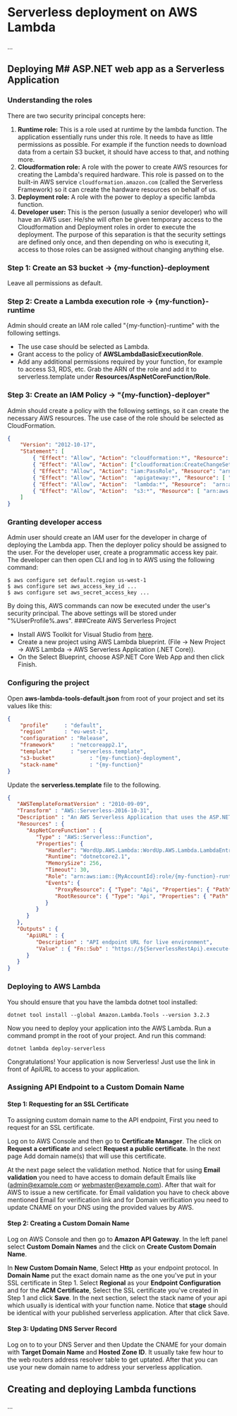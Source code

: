# Serverless deployment on AWS Lambda
...

## Deploying M# ASP.NET web app as a Serverless Application
### Understanding the roles
There are two security principal concepts here:
1. **Runtime role:** This is a role used at runtime by the lambda function. The application essentially runs under this role. It needs to have as little permissions as possible. For example if the function needs to download data from a certain S3 bucket, it should have access to that, and nothing more.
2. **Cloudformation role:** A role with the power to create AWS resources for creating the Lambda's required hardware. This role is passed on to the built-in AWS service `cloudformation.amazon.com` (called the Serverless Framework) so it can create the hardware resources on behalf of us.
3. **Deployment role:** A role with the power to deploy a specific lambda function.
4. **Developer user:** This is the person (usually a senior developer) who will have an AWS user. He/she will often be given temporary access to the Cloudformation and Deployment roles in order to execute the deployment. The purpose of this separation is that the security settings are defined only once, and then depending on who is executing it, access to those roles can be assigned without changing anything else.
### Step 1: Create an S3 bucket -> {my-function}-deployment
Leave all permissions as default.
### Step 2: Create a Lambda execution role -> {my-function}-runtime
Admin should create an IAM role called "{my-function}-runtime" with the following settings.
- The use case should be selected as Lambda.
- Grant access to the policy of **AWSLambdaBasicExecutionRole**.
- Add any additional permissions required by your function, for example to access S3, RDS, etc.
Grab the ARN of the role and add it to serverless.template under **Resources/AspNetCoreFunction/Role**.
### Step 3: Create an IAM Policy -> "{my-function}-deployer"
Admin should create a policy with the following settings, so it can create the necessary AWS resources. The use case of the role should be selected as CloudFormation.
```json
{
    "Version": "2012-10-17",
    "Statement": [
        { "Effect": "Allow", "Action": "cloudformation:*", "Resource": "arn:aws:cloudformation:{MyRegion}:{MyAccountId}:stack/{my-function}**" },
        { "Effect": "Allow", "Action": ["cloudformation:CreateChangeSet", "cloudformation:ValidateTemplate"], "Resource" : "*" },
        { "Effect": "Allow", "Action": "iam:PassRole", "Resource": "arn:aws:iam::{MyAccountId}:role/{my-function}-runtime" },
        { "Effect": "Allow", "Action":  "apigateway:*", "Resource": [ "arn:aws:apigateway:*::/restapis", "arn:aws:apigateway:*::/restapis/*" ] },      
        { "Effect": "Allow", "Action":  "lambda:*", "Resource":  "arn:aws:lambda:*:{MyAccountId}:function:{my-function}*" }
        { "Effect": "Allow", "Action":  "s3:*", "Resource": [ "arn:aws:s3:::{my-function}-deployment", "arn:aws:s3:::{my-function}-deployment/*" ] },       
    ]
}
```
### Granting developer access
Admin user should create an IAM user for the developer in charge of deploying the Lambda app.
Then the deployer policy should be assigned to the user.
For the developer user, create a programmatic access key pair. 
The developer can then open CLI and log in to AWS using the following command:
```
$ aws configure set default.region us-west-1
$ aws configure set aws_access_key_id ...
$ aws configure set aws_secret_access_key ...
```
By doing this, AWS commands can now be executed under the user's security principal.
The above settings will be stored under "%UserProfile%\.aws".
###Create AWS Serverless Project
- Install AWS Toolkit for Visual Studio from [here](https://aws.amazon.com/visualstudio/).
- Create a new project using AWS Lambda blueprint. (File -> New Project -> AWS Lambda -> AWS Serverless Application (.NET Core)).
- On the Select Blueprint, choose ASP.NET Core Web App and then click Finish.
### Configuring the project
Open **aws-lambda-tools-default.json** from root of your project and set its values like this:
```json
{
    "profile"     : "default",
    "region"      : "eu-west-1",
    "configuration" : "Release",
    "framework"     : "netcoreapp2.1",
    "template"      : "serverless.template",
    "s3-bucket"           : "{my-function}-deployment",
    "stack-name"          : "{my-function}"
}
```
Update the **serverless.template** file to the following.
```json
{
   "AWSTemplateFormatVersion" : "2010-09-09",
   "Transform" : "AWS::Serverless-2016-10-31",
   "Description" : "An AWS Serverless Application that uses the ASP.NET Core framework running in Amazon Lambda.",
   "Resources" : {
      "AspNetCoreFunction" : {
         "Type" : "AWS::Serverless::Function",
         "Properties": {
            "Handler": "WordUp.AWS.Lambda::WordUp.AWS.Lambda.LambdaEntryPoint::FunctionHandlerAsync",
            "Runtime": "dotnetcore2.1",            
            "MemorySize": 256,
            "Timeout": 30,
            "Role": "arn:aws:iam::{MyAccountId}:role/{my-function}-runtime",            
            "Events": {
               "ProxyResource": { "Type": "Api", "Properties": { "Path": "/{proxy+}", "Method": "ANY" } },
               "RootResource": { "Type": "Api", "Properties": { "Path": "/", "Method": "ANY" } }
            }
         }
      }
   },
   "Outputs" : {
      "ApiURL" : {
         "Description" : "API endpoint URL for live environment",
         "Value" : { "Fn::Sub" : "https://${ServerlessRestApi}.execute-api.${AWS::Region}.amazonaws.com/" }
      }
   }
}
```
### Deploying to AWS Lambda
You should ensure that you have the lambda dotnet tool installed:
```
dotnet tool install --global Amazon.Lambda.Tools --version 3.2.3
```
Now you need to deploy your application into the AWS Lambda. Run a command prompt in the root of your project. And run this command:
```
dotnet lambda deploy-serverless
```
Congratulations! Your application is now Serverless! Just use the link in front of ApiURL to access to your application. 
### Assigning API Endpoint to a Custom Domain Name
#### Step 1: Requesting for an SSL Certificate
To assigning custom domain name to the API endpoint, First you need to request for an SSL certificate. 

Log on to AWS Console and then go to **Certificate Manager**. The click on **Request a certificate** and select **Request a public certificate**. In the next page Add domain name(s) that will use this certificate. 

At the next page select the validation method. Notice that for using **Email validation** you need to have access to domain default Emails like (admin@example.com or webmaster@example.com). After that wait for AWS to issue a new certificate. for Email validation you have to check above mentioned Email for verification link and for Domain verification you need to update CNAME on your DNS using the provided values by AWS.
#### Step 2: Creating a Custom Domain Name
Log on AWS Console and then go to **Amazon API Gateway**. In the left panel select **Custom Domain Names** and the click on **Create Custom Domain Name**. 

In **New Custom Domain Name**, Select **Http** as your endpoint protocol. In **Domain Name** put the exact domain name as the one you've put in your SSL certificate in Step 1. Select **Regional** as your **Endpoint Configuration** and for the **ACM Certificate**, Select the SSL certificate you've created in Step 1 and click **Save**. In the next section, select the stack name of your api which usually is identical with your function name. Notice that **stage** should be identical with your published serverless application. After that click Save. 
#### Step 3: Updating DNS Server Record
Log on to to your DNS Server and then Update the CNAME for your domain with **Target Domain Name** and **Hosted Zone ID**. It usually take few hour to the web routers address resolver table to get uptated. After that you can use your new domain name to address your serverless application.
## Creating and deploying Lambda functions
...
